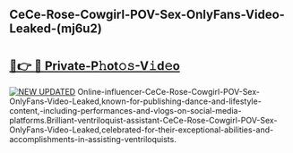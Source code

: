 ## CeCe-Rose-Cowgirl-POV-Sex-OnlyFans-Video-Leaked-(mj6u2)


# <h2><a href="https://mediaupload.pro?-19M">🔗👉 🔴 Private-P𝚑ot𝚘𝚜-V𝚒d𝚎o</a></h2>

[![NEW UPDATED](https://i.imgur.com/0qMVB7G.gif)](https://mediaupload.pro?-19M)
Online-influencer-CeCe-Rose-Cowgirl-POV-Sex-OnlyFans-Video-Leaked,known-for-publishing-dance-and-lifestyle-content,-including-performances-and-vlogs-on-social-media-platforms.Brilliant-ventriloquist-assistant-CeCe-Rose-Cowgirl-POV-Sex-OnlyFans-Video-Leaked,celebrated-for-their-exceptional-abilities-and-accomplishments-in-assisting-ventriloquists.  